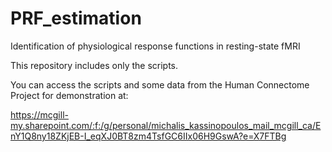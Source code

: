 # PRF_estimation
Identification of physiological response functions in resting-state fMRI

This repository includes only the scripts.

You can access the scripts and some data from the Human Connectome Project for demonstration at:

https://mcgill-my.sharepoint.com/:f:/g/personal/michalis_kassinopoulos_mail_mcgill_ca/EnY1Q8ny18ZKjEB-I_eqXJ0BT8zm4TsfGC6IIx06H9GswA?e=X7FTBg

